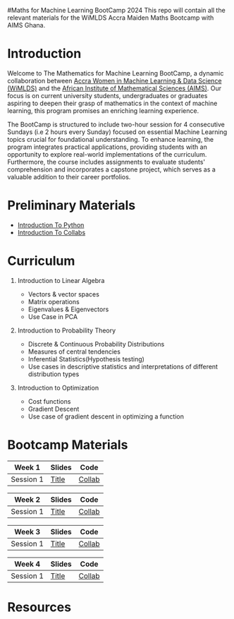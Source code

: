 #Maths for Machine Learning BootCamp 2024
This repo will contain all the relevant materials for the WiMLDS Accra Maiden Maths Bootcamp with AIMS Ghana.

# Introduction

Welcome to The Mathematics for Machine Learning BootCamp, a dynamic collaboration between [Accra Women in Machine Learning & Data Science (WiMLDS)](http://wimlds.org/about-the-accra-team/) and the [African Institute of Mathematical Sciences (AIMS)](https://aims.edu.gh).  Our focus is on current university students, undergraduates or graduates aspiring to deepen their grasp of mathematics in the context of machine learning, this program promises an enriching learning experience.

The BootCamp is structured to include two-hour session for 4 consecutive Sundays (i.e 2 hours every Sunday) focused on essential Machine Learning topics crucial for foundational understanding. To enhance learning, the program integrates practical applications, providing students with an opportunity to explore real-world implementations of the curriculum. Furthermore, the course includes assignments to evaluate students' comprehension and incorporates a capstone project, which serves as a valuable addition to their career portfolios. 

# Preliminary Materials

- [Introduction To Python](URL "Optional Title")
- [Introduction To Collabs](URL "Optional Title")


# Curriculum
1. Introduction to Linear Algebra
      -  Vectors & vector spaces
      -  Matrix operations
      -  Eigenvalues & Eigenvectors
      -  Use Case in PCA
   
2. Introduction to Probability Theory
     - Discrete & Continuous Probability Distributions
     - Measures of central tendencies
     - Inferential Statistics(Hypothesis testing)
     -  Use cases in descriptive statistics and interpretations of different distribution types

3. Introduction to Optimization
    - Cost functions
    - Gradient Descent
    - Use case of gradient descent in optimizing a function


# Bootcamp Materials
| Week 1 | Slides | Code |
|----------|----------|----------|
| Session 1 | [Title](URL "Optional Title") | [Collab](URL "Optional Title") |


| Week 2 | Slides | Code |
|----------|----------|----------|
| Session 1 | [Title](URL "Optional Title") | [Collab](URL "Optional Title") |


| Week 3 | Slides | Code |
|----------|----------|----------|
| Session 1 | [Title](URL "Optional Title") | [Collab](URL "Optional Title") |


| Week 4 | Slides | Code |
|----------|----------|----------|
|Session  1 | [Title](URL "Optional Title") | [Collab](URL "Optional Title") |

# Resources
